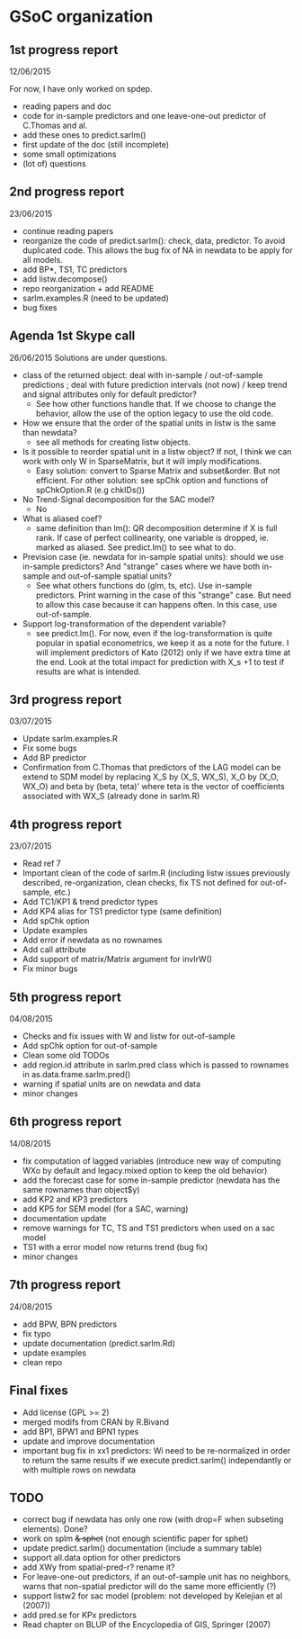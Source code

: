 # GSoC organization

## 1st progress report

12/06/2015

For now, I have only worked on spdep.
- reading papers and doc
- code for in-sample predictors and one leave-one-out predictor of C.Thomas and al.
- add these ones to predict.sarlm()
- first update of the doc (still incomplete)
- some small optimizations
- (lot of) questions

## 2nd progress report

23/06/2015

- continue reading papers
- reorganize the code of predict.sarlm(): check, data, predictor. To avoid duplicated code. This allows the bug fix of NA in newdata to be apply for all models.
- add BP*, TS1, TC predictors
- add listw.decompose()
- repo reorganization + add README
- sarlm.examples.R (need to be updated)
- bug fixes

## Agenda 1st Skype call

26/06/2015
Solutions are under questions.

* class of the returned object: deal with in-sample / out-of-sample predictions ; deal with future prediction intervals (not now) / keep trend and signal attributes only for default predictor? 
  + See how other functions handle that. If we choose to change the behavior, allow the use of the option legacy to use the old code. 
* How we ensure that the order of the spatial units in listw is the same than newdata?
  + see all methods for creating listw objects. 
* Is it possible to reorder spatial unit in a listw object? If not, I think we can work with only W in SparseMatrix, but it will imply modifications.
  + Easy solution: convert to Sparse Matrix and subset&order. But not efficient. For other solution: see spChk option and functions of spChkOption.R (e.g chkIDs())
* No Trend-Signal decomposition for the SAC model?
  + No
* What is aliased coef?
  + same definition than lm(): QR decomposition determine if X is full rank. If case of perfect collinearity, one variable is dropped, ie. marked as aliased. See predict.lm() to see what to do.
* Prevision case (ie. newdata for in-sample spatial units): should we use in-sample predictors? And "strange" cases where we have both in-sample and out-of-sample spatial units?
  + See what others functions do (glm, ts, etc). Use in-sample predictors. Print warning in the case of this "strange" case. But need to allow this case because it can happens often. In this case, use out-of-sample.
* Support log-transformation of the dependent variable?
  + see predict.lm(). For now, even if the log-transformation is quite popular in spatial econometrics, we keep it as a note for the future. I will implement predictors of Kato (2012) only if we have extra time at the end. Look at the total impact for prediction with X_s +1 to test if results are what is intended.

## 3rd progress report

03/07/2015

* Update sarlm.examples.R
* Fix some bugs
* Add BP predictor
* Confirmation from C.Thomas that predictors of the LAG model can be extend to SDM model by replacing X_S by (X_S, WX_S), X_O by (X_O, WX_O) and beta by (beta, teta)' where teta is the vector of coefficients associated with WX_S (already done in sarlm.R)

## 4th progress report

23/07/2015

* Read ref 7
* Important clean of the code of sarlm.R (including listw issues previously described, re-organization, clean checks, fix TS not defined for out-of-sample, etc.)
* Add TC1/KP1 & trend predictor types
* Add KP4 alias for TS1 predictor type (same definition)
* Add spChk option
* Update examples
* Add error if newdata as no rownames
* Add call attribute
* Add support of matrix/Matrix argument for invIrW()
* Fix minor bugs

## 5th progress report

04/08/2015

* Checks and fix issues with W and listw for out-of-sample
* Add spChk option for out-of-sample
* Clean some old TODOs
* add region.id attribute in sarlm.pred class which is passed to rownames in as.data.frame.sarlm.pred()
* warning if spatial units are on newdata and data
* minor changes

## 6th progress report

14/08/2015

* fix computation of lagged variables (introduce new way of computing WXo by default and legacy.mixed option to keep the old behavior)
* add the forecast case for some in-sample predictor (newdata has the same rownames than object$y)
* add KP2 and KP3 predictors
* add KP5 for SEM model (for a SAC, warning)
* documentation update
* remove warnings for TC, TS and TS1 predictors when used on a sac model
* TS1 with a error model now returns trend (bug fix)
* minor changes

## 7th progress report

24/08/2015

* add BPW, BPN predictors
* fix typo
* update documentation (predict.sarlm.Rd)
* update examples
* clean repo

## Final fixes

* Add license (GPL >= 2)
* merged modifs from CRAN by R.Bivand
* add BP1, BPW1 and BPN1 types
* update and improve documentation
* important bug fix in xx1 predictors: Wi need to be re-normalized in order to return the same results if we execute predict.sarlm() independantly or with multiple rows on newdata


## TODO

* correct bug if newdata has only one row (with drop=F when subseting elements). Done?
* work on splm ~~& sphet~~ (not enough scientific paper for sphet)
* update predict.sarlm() documentation (include a summary table)
* support all.data option for other predictors
* add XWy from spatial-pred-r? rename it?
* For leave-one-out predictors, if an out-of-sample unit has no neighbors, warns that non-spatial predictor will do the same more efficiently (?)
* support listw2 for sac model (problem: not developed by Kelejian et al (2007))
* add pred.se for KPx predictors
* Read chapter on BLUP of the Encyclopedia of GIS, Springer (2007)

